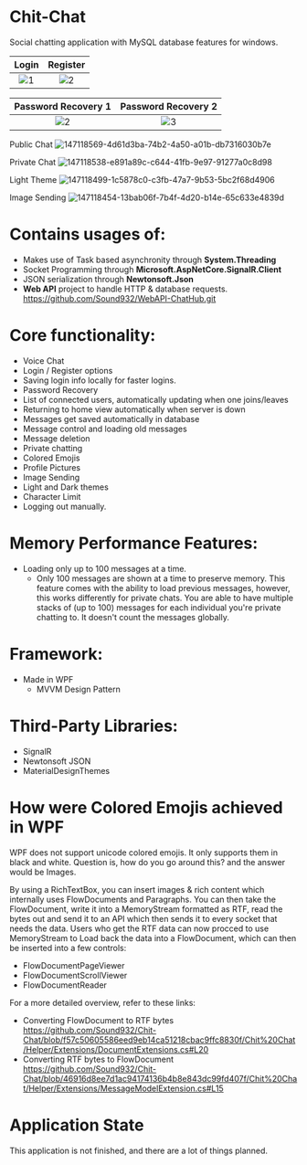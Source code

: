 # Chit-Chat
Social chatting application with MySQL database features for windows.

Login  |  Register 
:-------------------------:|:-------------------------:
![1](https://user-images.githubusercontent.com/71935713/191581826-74c305f8-fe59-44a6-99ef-2ecea493055f.png)  |  ![2](https://user-images.githubusercontent.com/71935713/142070023-979d4f8e-7062-4a65-8bdb-df4afa38db54.png) 

Password Recovery 1 |  Password Recovery 2 
:-------------------------:|:-------------------------:
![2](https://user-images.githubusercontent.com/71935713/148786353-56141f35-cf02-47a6-b1cf-a18f6b563f48.png)  |  ![3](https://user-images.githubusercontent.com/71935713/154128894-df1caaf1-32f1-412a-be79-1dc2d4bcd918.png)
 
Public Chat
![147118569-4d61d3ba-74b2-4a50-a01b-db7316030b7e](https://user-images.githubusercontent.com/71935713/196317044-863b1b0d-79b6-4d92-98dc-6044de4ca3f2.png)

Private Chat
![147118538-e891a89c-c644-41fb-9e97-91277a0c8d98](https://user-images.githubusercontent.com/71935713/196317086-2af7ebc0-1bbf-4b5e-94e4-bc8ec6c00035.png)

Light Theme
![147118499-1c5878c0-c3fb-47a7-9b53-5bc2f68d4906](https://user-images.githubusercontent.com/71935713/196317117-34871b7c-b3df-4193-a779-2b6d7823a466.png)

Image Sending
![147118454-13bab06f-7b4f-4d20-b14e-65c633e4839d](https://user-images.githubusercontent.com/71935713/196317145-4adb6247-f004-4759-985d-4060ea692e46.png)


# Contains usages of:
* Makes use of Task based asynchronity through **System.Threading**
* Socket Programming through **Microsoft.AspNetCore.SignalR.Client**
* JSON serialization through **Newtonsoft.Json**
* **Web API** project to handle HTTP & database requests. https://github.com/Sound932/WebAPI-ChatHub.git

# Core functionality:
* Voice Chat
* Login / Register options
* Saving login info locally for faster logins.
* Password Recovery
* List of connected users, automatically updating when one joins/leaves
* Returning to home view automatically when server is down
* Messages get saved automatically in database
* Message control and loading old messages
* Message deletion
* Private chatting
* Colored Emojis
* Profile Pictures
* Image Sending
* Light and Dark themes
* Character Limit
* Logging out manually.

# Memory Performance Features:
* Loading only up to 100 messages at a time.
   * Only 100 messages are shown at a time to preserve memory. This feature comes with the ability to load previous messages, however, this works differently for private chats. 
You are able to have multiple stacks of (up to 100) messages for each individual you're private chatting to. It doesn't count the messages globally.

# Framework:
* Made in WPF
     * MVVM Design Pattern
 
 # Third-Party Libraries:
 * SignalR
 * Newtonsoft JSON
 * MaterialDesignThemes

 # How were Colored Emojis achieved in WPF
WPF does not support unicode colored emojis. It only supports them in black and white. Question is, how do you go around this? and the answer would be Images.

By using a RichTextBox, you can insert images & rich content which internally uses FlowDocuments and Paragraphs. You can then take the FlowDocument, write it into a MemoryStream formatted as RTF, read the bytes out and send it to an API which then sends it to every socket that needs the data. Users who get the RTF data can now procced to use MemoryStream to Load back the data into a FlowDocument, which can then be inserted into a few controls:
* FlowDocumentPageViewer
* FlowDocumentScrollViewer
* FlowDocumentReader

For a more detailed overview, refer to these links:
* Converting FlowDocument to RTF bytes https://github.com/Sound932/Chit-Chat/blob/f57c50605586eed9eb14ca51218cbac9ffc8830f/Chit%20Chat/Helper/Extensions/DocumentExtensions.cs#L20
* Converting RTF bytes to FlowDocument https://github.com/Sound932/Chit-Chat/blob/46916d8ee7d1ac94174136b4b8e843dc99fd407f/Chit%20Chat/Helper/Extensions/MessageModelExtension.cs#L15

# Application State
This application is not finished, and there are a lot of things planned.

